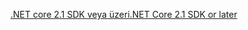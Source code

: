 [<span data-ttu-id="484eb-101">.NET core 2.1 SDK veya üzeri</span><span class="sxs-lookup"><span data-stu-id="484eb-101">.NET Core 2.1 SDK or later</span></span>](https://www.microsoft.com/net/download/all)

